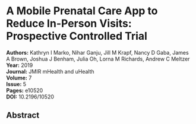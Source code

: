 # A Mobile Prenatal Care App to Reduce In-Person Visits: Prospective Controlled Trial

**Authors:** Kathryn I Marko, Nihar Ganju, Jill M Krapf, Nancy D Gaba, James A Brown, Joshua J Benham, Julia Oh, Lorna M Richards, Andrew C Meltzer  
**Year:** 2019  
**Journal:** JMIR mHealth and uHealth  
**Volume:** 7  
**Issue:** 5  
**Pages:** e10520  
**DOI:** 10.2196/10520  

## Abstract


